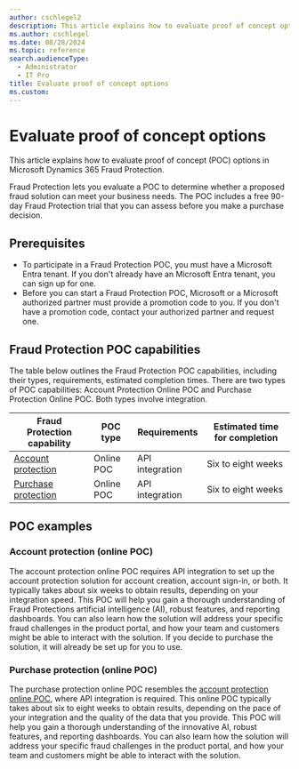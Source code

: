 ```yaml
---
author: cschlegel2
description: This article explains how to evaluate proof of concept options in Microsoft Dynamics 365 Fraud Protection.
ms.author: cschlegel
ms.date: 08/28/2024
ms.topic: reference
search.audienceType:
  - Administrator
  - IT Pro
title: Evaluate proof of concept options
ms.custom:
---
```


# Evaluate proof of concept options

This article explains how to evaluate proof of concept (POC) options in Microsoft Dynamics 365 Fraud Protection.

Fraud Protection lets you evaluate a POC to determine whether a proposed fraud solution can meet your business needs. The POC includes a free 90-day Fraud Protection trial that you can assess before you make a purchase decision.

## Prerequisites

- To participate in a Fraud Protection POC, you must have a Microsoft Entra tenant. If you don't already have an Microsoft Entra tenant, you can sign up for one.
- Before you can start a Fraud Protection POC, Microsoft or a Microsoft authorized partner must provide a promotion code to you. If you don't have a promotion code, contact your authorized partner and request one.

## Fraud Protection POC capabilities 

The table below outlines the Fraud Protection POC capabilities, including their types, requirements, estimated completion times. There are two types of POC capabilities: Account Protection Online POC and Purchase Protection Online POC. Both types involve integration. 

| Fraud Protection capability | POC type | Requirements | Estimated time for completion |
|---|---|---|---|
| [Account protection](#account-protection-online-poc) | Online POC | API integration | Six to eight weeks |
| [Purchase protection](#purchase-protection-online-poc) | Online POC | API integration | Six to eight weeks |

<!--![Representation of available POC options](media/poc-options-image.png)-->

## POC examples

### Account protection (online POC)

The account protection online POC requires API integration to set up the account protection solution for account creation, account sign-in, or both. It typically takes about six weeks to obtain results, depending on your integration speed. This POC will help you gain a thorough understanding of Fraud Protections artificial intelligence (AI), robust features, and reporting dashboards. You can also learn how the solution will address your specific fraud challenges in the product portal, and how your team and customers might be able to interact with the solution. If you decide to purchase the solution, it will already be set up for you to use.

### Purchase protection (online POC)

The purchase protection online POC resembles the [account protection online POC](#account-protection-online-poc), where API integration is required. This online POC typically takes about six to eight weeks to obtain results, depending on the pace of your integration and the quality of the data that you provide. This POC will help you gain a thorough understanding of the innovative AI, robust features, and reporting dashboards. You can also learn how the solution will address your specific fraud challenges in the product portal, and how your team and customers might be able to interact with the solution.
